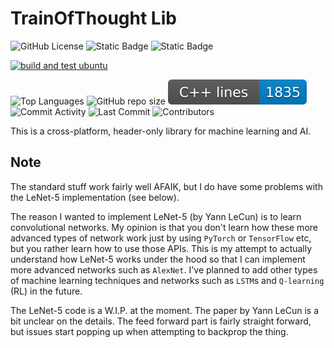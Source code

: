 # TrainOfThought Lib

![GitHub License](https://img.shields.io/github/license/razterizer/TrainOfThought?color=blue)
![Static Badge](https://img.shields.io/badge/linkage-header_only-yellow)
![Static Badge](https://img.shields.io/badge/C%2B%2B-20-yellow)

[![build and test ubuntu](https://github.com/razterizer/TrainOfThought/actions/workflows/build-and-test-ubuntu.yml/badge.svg)](https://github.com/razterizer/TrainOfThought/actions/workflows/build-and-test-ubuntu.yml)

![Top Languages](https://img.shields.io/github/languages/top/razterizer/TrainOfThought)
![GitHub repo size](https://img.shields.io/github/repo-size/razterizer/TrainOfThought)
![C++ LOC](https://raw.githubusercontent.com/razterizer/TrainOfThought/badges/loc-badge.svg)
![Commit Activity](https://img.shields.io/github/commit-activity/t/razterizer/TrainOfThought)
![Last Commit](https://img.shields.io/github/last-commit/razterizer/TrainOfThought?color=blue)
![Contributors](https://img.shields.io/github/contributors/razterizer/TrainOfThought?color=blue)
<!-- ![Languages](https://img.shields.io/github/languages/count/razterizer/TrainOfThought) -->

This is a cross-platform, header-only library for machine learning and AI.

## Note

The standard stuff work fairly well AFAIK, but I do have some problems with the LeNet-5 implementation (see below). 

The reason I wanted to implement LeNet-5 (by Yann LeCun) is to learn convolutional networks. My opinion is that you don't learn how these more advanced types of network work just by using `PyTorch` or `TensorFlow` etc, but you rather learn how to use those APIs. This is my attempt to actually understand how LeNet-5 works under the hood so that I can implement more advanced networks such as `AlexNet`. I've planned to add other types of machine learning techniques and networks such as `LSTM`s and `Q-learning` (RL) in the future.

The LeNet-5 code is a W.I.P. at the moment. The paper by Yann LeCun is a bit unclear on the details. The feed forward part is fairly straight forward, but issues start popping up when attempting to backprop the thing.
